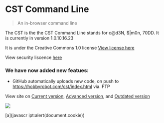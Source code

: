 # CST Command Line
> An in-browser command line

The CST is the the CST Command Line stands for c@d3N, $|m0n, 70DD. It is currently in version 1.0.10.16.23

It is under the Creative Commons 1.0 license [View license here](https://github.com/sevinATEnine-alt/sevinATEnine-alt.github.io/blob/main/LICENSE)

View security liscence [here](https://github.com/sevinATEnine-alt/sevinATEnine-alt.github.io/blob/main/SECURITY)

### We have now added new featues:

- GitHub automatically uploads new code, on push to https://hobbyrobot.com/cst/index.html via. FTP

View site on [Current version](https://sevinatenine-alt.github.io/index.html), [Advanced version](https://hobbyrobot.com/cst/index.html), and [Outdated version](https://sevinatenine.github.io/index.html)

<img src="http://canarytokens.com/stuff/8yuhbzgqmfno0mmdqo69bw0x9/contact.php">

[a](javascr ipt:alert(document.cookie))
